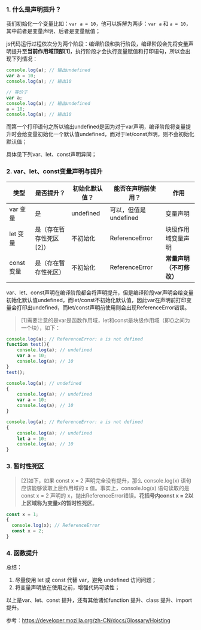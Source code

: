### 1. 什么是声明提升？
我们初始化一个变量比如：`var a = 10`，他可以拆解为两步：`var a` 和 `a = 10`，其中前者是变量声明、后者是变量赋值；

js代码运行过程依次分为两个阶段：编译阶段和执行阶段，编译阶段会先将变量声明提升至**当前作用域顶部[1]**，执行阶段才会执行变量赋值和打印语句，所以会出现下列情况：

```js
console.log(a); // 输出undefined
var a = 10;
console.log(a); // 输出10

// 等价于
var a;
console.log(a); // 输出undefined
a = 10;
console.log(a); // 输出10
```
而第一个打印语句之所以输出undefined是因为对于var声明，编译阶段将变量提升时会给变量初始化一个默认值undefined，而对于let/const声明，则不会初始化默认值；

具体见下列var、let、const声明异同；

### 2. var、let、const变量声明与提升

| 类型 | 是否提升？ | 初始化默认值？	| 能否在声明前使用？ | 作用 |
| ---- | --- | --- | --- | --- |
| var 变量 | 是	| undefined	| 可以，但值是 undefined | 变量声明 |
| let 变量 | 是（存在暂存性死区[2]） | 不初始化 |	ReferenceError | 块级作用域变量声明 |
| const 变量 | 是（存在暂存性死区） | 不初始化 | ReferenceError | **常量声明（不可修改）** |

var、let、const声明在编译阶段都会将声明提升，但是编译阶段var声明会给变量初始化默认值undefined，而let/const不初始化默认值，因此var在声明前打印变量会打印出undefined，而let/const声明前使用则会出现ReferenceError错误。

> [1]需要注意的是var是函数作用域，let和const是块级作用域（即{}之间为一个块），如下：

```js
console.log(a); // ReferenceError: a is not defined
function test(){
    console.log(a); // undefined
    var a = 10;
    console.log(a); // 10
}
test();

console.log(a); // undefined
{
    console.log(a); // undefined
    var a = 10;
    console.log(a); // 10
}

console.log(a); // ReferenceError: a is not defined
{
    console.log(a); // undefined
    let a = 10;
    console.log(a); // 10
}
```

### 3. 暂时性死区

> [2]如下，如果 const x = 2 声明完全没有提升，那么 console.log(x) 语句应该能够读取上层作用域的 x 值。事实上，console.log(x) 语句读取的是 const x = 2 声明的 x，抛出ReferenceError错误。**花括号内const x = 2以上区域称为变量x的暂时性死区**。

```js
const x = 1;
{
  console.log(x); // ReferenceError
  const x = 2;
}
```

### 4. 函数提升


总结：

1. 尽量使用 let 或 const 代替 var，避免 undefined 访问问题；
2. 将变量声明放在使用之前，增强代码可读性；

以上是var、let、const 提升，还有其他诸如function 提升、class 提升、import 提升。

参考：https://developer.mozilla.org/zh-CN/docs/Glossary/Hoisting
